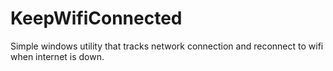 # KeepWifiConnected
Simple windows utility that tracks network connection and reconnect to wifi when internet is down.

